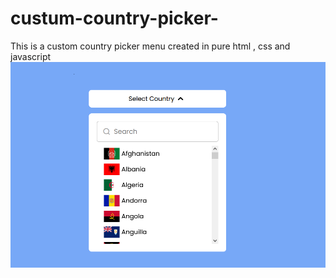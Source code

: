 # custum-country-picker-

This is a custom country picker menu created in pure html , css and javascript
![demo Image](demo.png)
